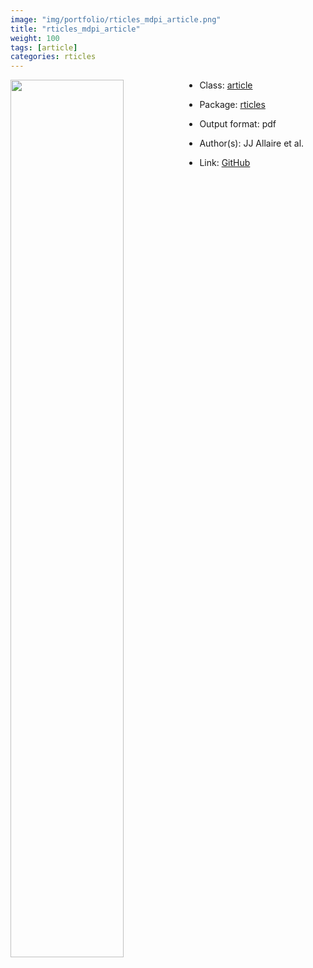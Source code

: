 ```yaml
---
image: "img/portfolio/rticles_mdpi_article.png"
title: "rticles_mdpi_article"
weight: 100
tags: [article]
categories: rticles
---
```




<!--more-->

<a href="../../img/portfolio/rticles_mdpi_article.png"><img class = "jf-image-shadow" src="../../img/portfolio/rticles_mdpi_article.png" style="display: block; margin: auto;" width="60%"  align="left"></a>

- Class: [article](../../tags/article)
- Package: [rticles](rticles)
- Output format: pdf

- Author(s): JJ Allaire et al.
- Link: [GitHub](https://github.com/rstudio/rticles)


